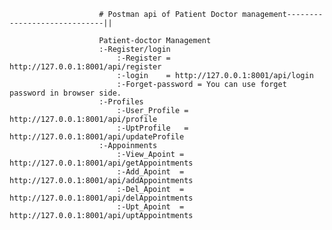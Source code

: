                         # Postman api of Patient Doctor management-----------------------------||
                        
                        Patient-doctor Management
                        :-Register/login
                            :-Register = http://127.0.0.1:8001/api/register
                            :-login    = http://127.0.0.1:8001/api/login
                            :-Forget-password = You can use forget password in browser side. 
                        :-Profiles
                            :-User_Profile = http://127.0.0.1:8001/api/profile
                            :-UptProfile   = http://127.0.0.1:8001/api/updateProfile
                        :-Appoinments
                            :-View_Apoint = http://127.0.0.1:8001/api/getAppointments
                            :-Add_Apoint  = http://127.0.0.1:8001/api/addAppointments
                            :-Del_Apoint  = http://127.0.0.1:8001/api/delAppointments
                            :-Upt_Apoint  = http://127.0.0.1:8001/api/uptAppointments
